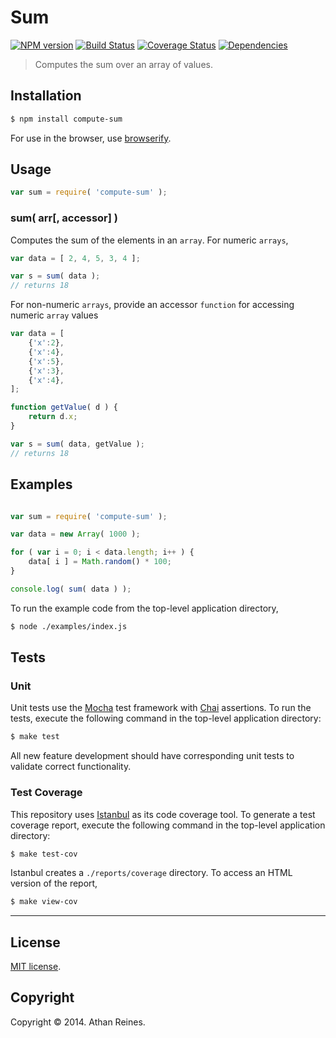 Sum
===
[![NPM version][npm-image]][npm-url] [![Build Status][travis-image]][travis-url] [![Coverage Status][coveralls-image]][coveralls-url] [![Dependencies][dependencies-image]][dependencies-url]

> Computes the sum over an array of values.


## Installation

``` bash
$ npm install compute-sum
```

For use in the browser, use [browserify](https://github.com/substack/node-browserify).


## Usage


``` javascript
var sum = require( 'compute-sum' );
```

### sum( arr[, accessor] )

Computes the sum of the elements in an `array`. For numeric `arrays`,

``` javascript
var data = [ 2, 4, 5, 3, 4 ];

var s = sum( data );
// returns 18
```

For non-numeric `arrays`, provide an accessor `function` for accessing numeric `array` values

``` javascript
var data = [
    {'x':2},
    {'x':4},
    {'x':5},
    {'x':3},
    {'x':4},
];

function getValue( d ) {
    return d.x;
}

var s = sum( data, getValue );
// returns 18
```

## Examples

``` javascript

var sum = require( 'compute-sum' );

var data = new Array( 1000 );

for ( var i = 0; i < data.length; i++ ) {
	data[ i ] = Math.random() * 100;
}

console.log( sum( data ) );
```

To run the example code from the top-level application directory,

``` bash
$ node ./examples/index.js
```


## Tests

### Unit

Unit tests use the [Mocha](http://mochajs.org) test framework with [Chai](http://chaijs.com) assertions. To run the tests, execute the following command in the top-level application directory:

``` bash
$ make test
```

All new feature development should have corresponding unit tests to validate correct functionality.


### Test Coverage

This repository uses [Istanbul](https://github.com/gotwarlost/istanbul) as its code coverage tool. To generate a test coverage report, execute the following command in the top-level application directory:

``` bash
$ make test-cov
```

Istanbul creates a `./reports/coverage` directory. To access an HTML version of the report,

``` bash
$ make view-cov
```

---
## License

[MIT license](http://opensource.org/licenses/MIT).

## Copyright

Copyright &copy; 2014. Athan Reines.


[npm-image]: http://img.shields.io/npm/v/compute-sum.svg
[npm-url]: https://npmjs.org/package/compute-sum

[travis-image]: http://img.shields.io/travis/compute-io/sum/master.svg
[travis-url]: https://travis-ci.org/compute-io/sum

[coveralls-image]: https://img.shields.io/coveralls/compute-io/sum/master.svg
[coveralls-url]: https://coveralls.io/r/compute-io/sum?branch=master

[dependencies-image]: http://img.shields.io/david/compute-io/sum.svg
[dependencies-url]: https://david-dm.org/compute-io/sum

[dev-dependencies-image]: http://img.shields.io/david/dev/compute-io/sum.svg
[dev-dependencies-url]: https://david-dm.org/dev/compute-io/sum

[github-issues-image]: http://img.shields.io/github/issues/compute-io/sum.svg
[github-issues-url]: https://github.com/compute-io/sum/issues
